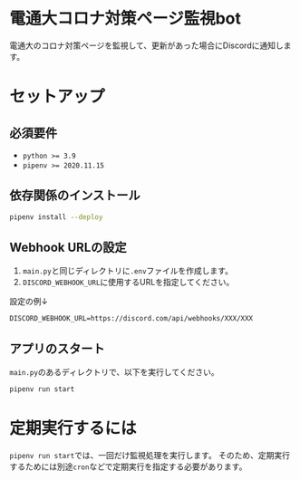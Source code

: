 # 電通大コロナ対策ページ監視bot
電通大のコロナ対策ページを監視して、更新があった場合にDiscordに通知します。

# セットアップ

## 必須要件
- `python >= 3.9`
- `pipenv >= 2020.11.15`

## 依存関係のインストール
```bash
pipenv install --deploy
```

## Webhook URLの設定
1. `main.py`と同じディレクトリに`.env`ファイルを作成します。
2. `DISCORD_WEBHOOK_URL`に使用するURLを指定してください。

設定の例↓

```.env:.env
DISCORD_WEBHOOK_URL=https://discord.com/api/webhooks/XXX/XXX
```

## アプリのスタート
`main.py`のあるディレクトリで、以下を実行してください。

```bash
pipenv run start
```

# 定期実行するには
`pipenv run start`では、一回だけ監視処理を実行します。
そのため、定期実行するためには別途`cron`などで定期実行を指定する必要があります。
